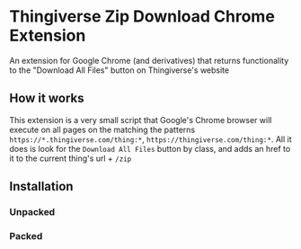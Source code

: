 # Thingiverse Zip Download Chrome Extension
An extension for Google Chrome (and derivatives) that returns functionality to the "Download All Files" button on Thingiverse's website

## How it works
This extension is a very small script that Google's Chrome browser will execute on all pages on the matching the patterns `https://*.thingiverse.com/thing:*`, `https://thingiverse.com/thing:*`. All it does is look for the `Download All Files` button by class, and adds an href to it to the current thing's url + `/zip`
## Installation
### Unpacked

### Packed

